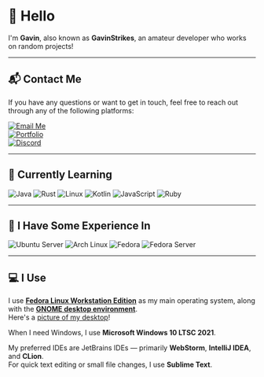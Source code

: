 # 👋 Hello

I'm **Gavin**, also known as **GavinStrikes**, an amateur developer who works on random projects!

---

## 📬 Contact Me

If you have any questions or want to get in touch, feel free to reach out through any of the following platforms:

[![Email Me](https://img.shields.io/badge/Email-D14836?logo=gmail&logoColor=white&style=flat)](mailto:contact@gavinstrikes.wtf)  
[![Portfolio](https://img.shields.io/badge/Portfolio-000000?logo=firefox&logoColor=white&style=flat)](https://gavinstrikes.wtf/)  
[![Discord](https://img.shields.io/badge/Discord-%40gavinstrikes-7289DA?logo=discord&logoColor=white&style=flat)](https://discord.com/users/735581916887121943)

---

## 📘 Currently Learning

![Java](https://img.shields.io/badge/Java-007396?logo=openjdk&logoColor=white&style=flat)
![Rust](https://img.shields.io/badge/Rust-000000?logo=rust&logoColor=white&style=flat)
![Linux](https://img.shields.io/badge/Linux-FCC624?logo=linux&logoColor=black&style=flat)
![Kotlin](https://img.shields.io/badge/Kotlin-7F52FF?logo=kotlin&logoColor=white&style=flat)
![JavaScript](https://img.shields.io/badge/JavaScript-F7DF1E?logo=javascript&logoColor=black&style=flat)
![Ruby](https://img.shields.io/badge/Ruby-CC342D?logo=ruby&logoColor=white&style=flat)

---

## 🧠 I Have Some Experience In

![Ubuntu Server](https://img.shields.io/badge/Ubuntu_Server-E95420?logo=ubuntu&logoColor=white&style=flat)
![Arch Linux](https://img.shields.io/badge/Arch_Linux-1793D1?logo=arch-linux&logoColor=white&style=flat)
![Fedora](https://img.shields.io/badge/Fedora-51A2DA?logo=fedora&logoColor=white&style=flat)
![Fedora Server](https://img.shields.io/badge/Fedora_Server-294172?logo=fedora&logoColor=white&style=flat)

---

## 💻 I Use

I use [**Fedora Linux Workstation Edition**](https://fedoraproject.org/workstation/) as my main operating system, along with the [**GNOME desktop environment**](https://www.gnome.org/).  
Here's a [picture of my desktop](https://i.imgur.com/N1UFOQW.png)!

When I need Windows, I use **Microsoft Windows 10 LTSC 2021**.

My preferred IDEs are JetBrains IDEs — primarily **WebStorm**, **IntelliJ IDEA**, and **CLion**.  
For quick text editing or small file changes, I use **Sublime Text**.
